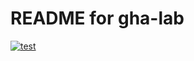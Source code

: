 # README for gha-lab
[![test](https://github.com/axelk99/gha-lab/actions/workflows/test.yaml/badge.svg)](https://github.com/axelk99/gha-lab/actions/workflows/test.yaml)
